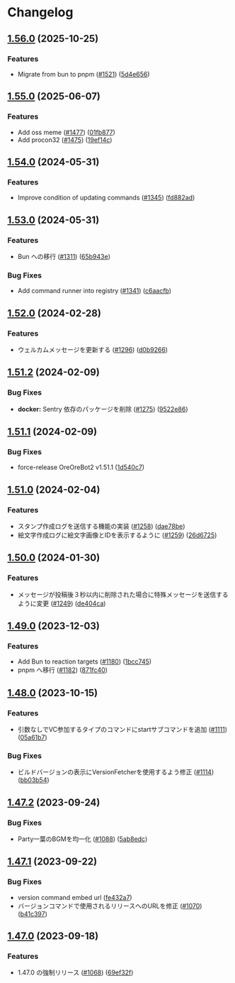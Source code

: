 # Changelog

## [1.56.0](https://github.com/approvers/OreOreBot2/compare/OreOreBot2-v1.55.0...OreOreBot2-v1.56.0) (2025-10-25)


### Features

* Migrate from bun to pnpm ([#1521](https://github.com/approvers/OreOreBot2/issues/1521)) ([5d4e656](https://github.com/approvers/OreOreBot2/commit/5d4e6567b18906c6aeb7a9291588d78cf95269e0))

## [1.55.0](https://github.com/approvers/OreOreBot2/compare/OreOreBot2-v1.54.0...OreOreBot2-v1.55.0) (2025-06-07)


### Features

* Add oss meme ([#1477](https://github.com/approvers/OreOreBot2/issues/1477)) ([01fb877](https://github.com/approvers/OreOreBot2/commit/01fb8777284d4972338498d03e64708ce056cb44))
* Add procon32 ([#1475](https://github.com/approvers/OreOreBot2/issues/1475)) ([19ef14c](https://github.com/approvers/OreOreBot2/commit/19ef14ce71e901ce9e34fc786a42b0f0736b4195))

## [1.54.0](https://github.com/approvers/OreOreBot2/compare/OreOreBot2-v1.53.0...OreOreBot2-v1.54.0) (2024-05-31)


### Features

* Improve condition of updating commands ([#1345](https://github.com/approvers/OreOreBot2/issues/1345)) ([fd882ad](https://github.com/approvers/OreOreBot2/commit/fd882ade91885462c4ba2b562fe9369ac6f5b38f))

## [1.53.0](https://github.com/approvers/OreOreBot2/compare/OreOreBot2-v1.52.0...OreOreBot2-v1.53.0) (2024-05-31)


### Features

* Bun への移行 ([#1311](https://github.com/approvers/OreOreBot2/issues/1311)) ([65b943e](https://github.com/approvers/OreOreBot2/commit/65b943ef5c8a5d5843b32ef4da418adeda09234b))


### Bug Fixes

* Add command runner into registry ([#1341](https://github.com/approvers/OreOreBot2/issues/1341)) ([c6aacfb](https://github.com/approvers/OreOreBot2/commit/c6aacfb0adad48a8661c0fda3fc8a3aa69c7b157))

## [1.52.0](https://github.com/approvers/OreOreBot2/compare/OreOreBot2-v1.51.2...OreOreBot2-v1.52.0) (2024-02-28)


### Features

* ウェルカムメッセージを更新する ([#1296](https://github.com/approvers/OreOreBot2/issues/1296)) ([d0b9266](https://github.com/approvers/OreOreBot2/commit/d0b92669491d719ae8d6298a30b66f2409dd3480))

## [1.51.2](https://github.com/approvers/OreOreBot2/compare/OreOreBot2-v1.51.1...OreOreBot2-v1.51.2) (2024-02-09)


### Bug Fixes

* **docker:** Sentry 依存のパッケージを削除 ([#1275](https://github.com/approvers/OreOreBot2/issues/1275)) ([9522e86](https://github.com/approvers/OreOreBot2/commit/9522e867eb8d637e92485e67ff3d4f9558472b6b))

## [1.51.1](https://github.com/approvers/OreOreBot2/compare/OreOreBot2-v1.51.0...OreOreBot2-v1.51.1) (2024-02-09)


### Bug Fixes

* force-release OreOreBot2 v1.51.1 ([1d540c7](https://github.com/approvers/OreOreBot2/commit/1d540c7564ea40e39238af3cdb52747cf8b1d4dc))

## [1.51.0](https://github.com/approvers/OreOreBot2/compare/OreOreBot2-v1.50.0...OreOreBot2-v1.51.0) (2024-02-04)


### Features

* スタンプ作成ログを送信する機能の実装 ([#1258](https://github.com/approvers/OreOreBot2/issues/1258)) ([dae78be](https://github.com/approvers/OreOreBot2/commit/dae78bee6b5dfd67e783c4571316257149190859))
* 絵文字作成ログに絵文字画像とIDを表示するように ([#1259](https://github.com/approvers/OreOreBot2/issues/1259)) ([26d6725](https://github.com/approvers/OreOreBot2/commit/26d6725a51b6b62632cfc47c28227493fabd96e4))

## [1.50.0](https://github.com/approvers/OreOreBot2/compare/OreOreBot2-v1.49.0...OreOreBot2-v1.50.0) (2024-01-30)


### Features

* メッセージが投稿後３秒以内に削除された場合に特殊メッセージを送信するように変更 ([#1249](https://github.com/approvers/OreOreBot2/issues/1249)) ([de404ca](https://github.com/approvers/OreOreBot2/commit/de404ca858cb34656934ed5803417cdd5773fadc))

## [1.49.0](https://github.com/approvers/OreOreBot2/compare/OreOreBot2-v1.48.0...OreOreBot2-v1.49.0) (2023-12-03)


### Features

* Add Bun to reaction targets ([#1180](https://github.com/approvers/OreOreBot2/issues/1180)) ([1bcc745](https://github.com/approvers/OreOreBot2/commit/1bcc745a5397bb8168a612fd30237c86e0501798))
* pnpm へ移行 ([#1182](https://github.com/approvers/OreOreBot2/issues/1182)) ([871fc40](https://github.com/approvers/OreOreBot2/commit/871fc4076c9434275a2e16620826c31c1b6665a9))

## [1.48.0](https://github.com/approvers/OreOreBot2/compare/OreOreBot2-v1.47.2...OreOreBot2-v1.48.0) (2023-10-15)


### Features

* 引数なしでVC参加するタイプのコマンドにstartサブコマンドを追加 ([#1111](https://github.com/approvers/OreOreBot2/issues/1111)) ([05a61b7](https://github.com/approvers/OreOreBot2/commit/05a61b756c915cdf7551db9a4b90f370b44e7c7c))


### Bug Fixes

* ビルドバージョンの表示にVersionFetcherを使用するよう修正 ([#1114](https://github.com/approvers/OreOreBot2/issues/1114)) ([bb03b54](https://github.com/approvers/OreOreBot2/commit/bb03b546c0b7b32ce611cf6b67ee50873083e86f))

## [1.47.2](https://github.com/approvers/OreOreBot2/compare/OreOreBot2-v1.47.1...OreOreBot2-v1.47.2) (2023-09-24)


### Bug Fixes

* Party一葉のBGMを均一化 ([#1088](https://github.com/approvers/OreOreBot2/issues/1088)) ([5ab8edc](https://github.com/approvers/OreOreBot2/commit/5ab8edc573eb2d69b579a25f0ebcfceb2a3b8f41))

## [1.47.1](https://github.com/approvers/OreOreBot2/compare/OreOreBot2-v1.47.0...OreOreBot2-v1.47.1) (2023-09-22)


### Bug Fixes

* version command embed url ([fe432a7](https://github.com/approvers/OreOreBot2/commit/fe432a706cba0911b95b9351a0d0e7e02f88ecb7))
* バージョンコマンドで使用されるリリースへのURLを修正 ([#1070](https://github.com/approvers/OreOreBot2/issues/1070)) ([b41c397](https://github.com/approvers/OreOreBot2/commit/b41c397b3949214893108660de073342d0f9a596))

## [1.47.0](https://github.com/approvers/OreOreBot2/compare/OreOreBot2-v1.46.0...OreOreBot2-v1.47.0) (2023-09-18)


### Features

* 1.47.0 の強制リリース ([#1068](https://github.com/approvers/OreOreBot2/issues/1068)) ([69ef32f](https://github.com/approvers/OreOreBot2/commit/69ef32f4a3a325120a6f10e20dac6c2fc443e4ed))
